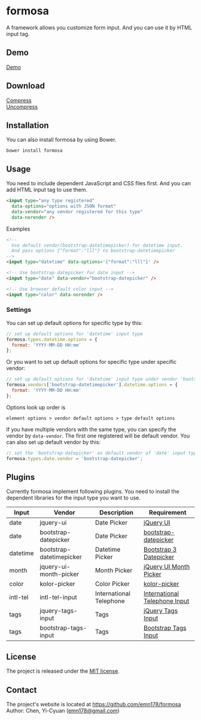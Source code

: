 # formosa
A framework allows you customize form input. And you can use it by HTML input tag.

## Demo
[Demo](https://emn178.github.io/formosa/samples/demo/)

## Download
[Compress](https://raw.github.com/emn178/formosa/master/build/formosa.min.js)  
[Uncompress](https://raw.github.com/emn178/formosa/master/build/formosa.js)

## Installation
You can also install formosa by using Bower.
```
bower install formosa
```

## Usage
You need to include dependent JavaScript and CSS files first. And you can add HTML input tag to use them.
```HTML
<input type="any type registered"
  data-options="options with JSON format" 
  data-vendor="any vendor registered for this type"
  data-norender />
```
Examples
```HTML
<!-- 
  Use default vendor(bootstrap-datetimepicker) for datetime input.
  And pass options {"format":"lll"} to bootstrap-datetimepicker
-->
<input type="datetime" data-options='{"format":"lll"}' />

<!-- Use bootstrap-datepicker for date input -->
<input type="date" data-vendor="bootstrap-datepicker" />

<!-- Use browser default color input -->
<input type="color" data-norender />
```

### Settings
You can set up default options for specific type by this:
```JavaScript
// set up default options for 'datetime' input type
formosa.types.datetime.options = {
  format: 'YYYY-MM-DD HH:mm'
};
```
Or you want to set up default options for specific type under specific vendor:
```JavaScript
// set up default options for 'datetime' input type under vendor 'bootstrap-datetimepicker'
formosa.vendors['bootstrap-datetimepicker'].datetime.options = {
  format: 'YYYY-MM-DD HH:mm'
};
```
Options look up order is
```
element options > vendor default options > type default options
```

If you have multiple vendors with the same type, you can specify the vendor by `data-vendor`. The first one registered will be default vendor. You can also set up default vendor by this:
```JavaScript
// set the 'bootstrap-datepicker' as default vendor of 'date' input type
formosa.types.date.vendor = 'bootstrap-datepicker';
```

## Plugins
Currently formosa implement following plugins. You need to install the dependent libraries for the input type you want to use.

Input|Vendor|Description|Requirement
---|---|---|---
date|jquery-ui|Date Picker|[jQuery UI](https://jqueryui.com/)
date|bootstrap-datepicker|Date Picker|[bootstrap-datepicker](https://github.com/eternicode/bootstrap-datepicker)
datetime|bootstrap-datetimepicker|Datetime Picker|[Bootstrap 3 Datepicker](https://eonasdan.github.io/bootstrap-datetimepicker/)
month|jquery-ui-month-picker|Month Picker|[jQuery UI Month Picker](https://github.com/KidSysco/jquery-ui-month-picker)
color|kolor-picker|Color Picker|[kolor-picker](https://jqueryui.com/)
intl-tel|intl-tel-input|International Telephone|[International Telephone Input](https://github.com/jackocnr/intl-tel-input)
tags|jquery-tags-input|Tags|[jQuery Tags Input](https://github.com/xoxco/jQuery-Tags-Input)
tags|bootstrap-tags-input|Tags|[Bootstrap Tags Input](https://github.com/bootstrap-tagsinput/bootstrap-tagsinput)


## License
The project is released under the [MIT license](http://www.opensource.org/licenses/MIT).

## Contact
The project's website is located at https://github.com/emn178/formosa  
Author: Chen, Yi-Cyuan (emn178@gmail.com)
